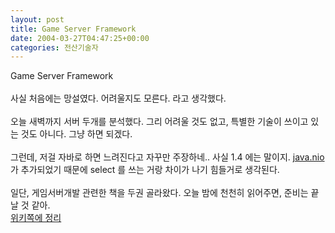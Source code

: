 ```yaml
---
layout: post
title: Game Server Framework
date: 2004-03-27T04:47:25+00:00
categories: 전산기술자
---
```

Game Server Framework<br /><br />사실 처음에는 망설였다. 어려울지도 모른다. 라고 생각했다.<br /><br />오늘 새벽까지 서버 두개를 분석했다. 그리 어려울 것도 없고, 특별한 기술이 쓰이고 있는 것도 아니다. 그냥 하면 되겠다.<br /><br />그런데, 저걸 자바로 하면 느려진다고 자꾸만 주장하네.. 사실 1.4 에는 말이지. <a href=http://my.dreamwiz.com/conbox/deepjava/nio/nio_home.htm>java.nio</a> 가 추가되었기 때문에  select 를 쓰는 거랑 차이가 나기 힘들거로 생각된다.<br /><br />일단, 게임서버개발 관련한 책을 두권 골라왔다. 오늘 밤에 천천히 읽어주면, 준비는 끝날 것 같아.<br /><a href=/wiki/GSF>위키쪽에 정리</a><br />
